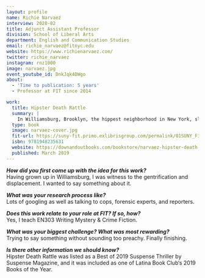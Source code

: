 ```yaml
---
layout: profile
name: Richie Narvaez
interview: 2020-02
title: Adjunct Assistant Professor
division: School of Liberal Arts
department: English and Communication Studies
email: richie_narvaez@fitnyc.edu
website: https://www.richienarvaez.com/
twitter: richie_narvaez
instagram: rnz1000
image: narvaez.jpg
event_youtube_id: DnkJqk4DWgo
about:
  - 'Time to publication: 5 years'
  - Professor at FIT since 2014

work:
  title: Hipster Death Rattle
  summary: |
    In Williamsburg, Brooklyn, the hippest neighborhood in New York, slacker reporter Tony Moran and his ex Magaly Fernandez get caught up in a missing person’s case—all the while avoiding a serial killer on the loose. Filled with a cast of colorful characters and told with sardonic wit, this fast-moving, intricately plotted novel plays out against a backdrop of rapid gentrification, skyrocketing rents, and class tension. New Yorkers and anyone fascinated with the city will love the story’s details, written like only a true native could.
  type: book
  image: narvaez-cover.jpg
  fit-url: https://suny-fit.primo.exlibrisgroup.com/permalink/01SUNY_FIT/tohcu8/alma990001624440204829
  isbn: 9781948235631
  website: https://downandoutbooks.com/bookstore/narvaez-hipster-death-rattle/
  published: March 2019
---
```

***How did you first come up with the idea for this work?***  
Having grown up in Williamsburg, I was witness to the gentrification and displacement. I wanted to say something about it.

***What was your research process like?***  
Lots of googling as well as talking to cops, forensic experts, and reporters.

***Does this work relate to your role at FIT? If so, how?***  
Yes, I teach EN303 Writing Mystery & Crime Fiction.

***What was your biggest challenge? What was most rewarding?***  
Trying to say something without sounding too preachy. Finally finishing.

***Is there other information we should know?***  
Hipster Death Rattle was listed as a Best of 2019 Suspense Thriller by Suspense Magazine, and it was included as one of Latina Book Club‘s 2019 Books of the Year.
